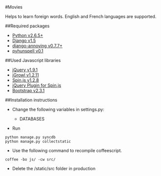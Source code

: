 #Movies

Helps to learn foreign words. English and French languages are supported.

##Required packages

* [Python v2.6.5+](http://www.python.org)
* [Django v1.5](http://djangoproject.com)
* [django-annoying v0.7.7+](https://github.com/skorokithakis/django-annoying)
* [pyhunspell v0.1](https://code.google.com/p/pyhunspell/)

##Used Javascript libraries
* [jQuery v1.9.1](http://jquery.com/)
* [jGrowl v1.2.11](https://github.com/stanlemon/jGrowl)
* [Spin.js v1.2.8](http://fgnass.github.com/spin.js/)
* [jQuery Plugin for Spin.js](https://gist.github.com/its-florida/1290439/)
* [Bootstrap v2.3.1](http://twitter.github.com/bootstrap/)

##Installation instructions

* Change the following variables in settings.py:
    * DATABASES

* Run
```
python manage.py syncdb
python manage.py collectstatic
```

* Use the following command to recompile coffeescript.
```
coffee -bo js/ -cw src/
```

* Delete the /static/src folder in production
